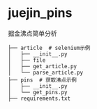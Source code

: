 # juejin_pins

掘金沸点简单分析

```text
├── article  # selenium示例
│   ├── __init__.py
│   ├── file
│   ├── get_article.py
│   └── parse_article.py
├── pins  # 获取沸点示例
│   ├── __init__.py
│   └── get_pins.py
├── requirements.txt
```
